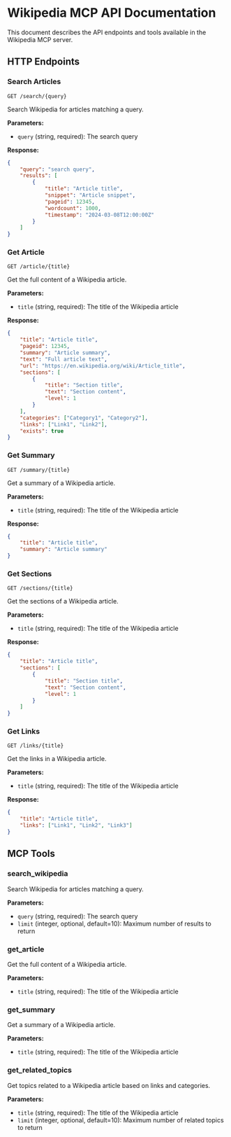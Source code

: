 # Wikipedia MCP API Documentation

This document describes the API endpoints and tools available in the Wikipedia MCP server.

## HTTP Endpoints

### Search Articles
```
GET /search/{query}
```
Search Wikipedia for articles matching a query.

**Parameters:**
- `query` (string, required): The search query

**Response:**
```json
{
    "query": "search query",
    "results": [
        {
            "title": "Article title",
            "snippet": "Article snippet",
            "pageid": 12345,
            "wordcount": 1000,
            "timestamp": "2024-03-08T12:00:00Z"
        }
    ]
}
```

### Get Article
```
GET /article/{title}
```
Get the full content of a Wikipedia article.

**Parameters:**
- `title` (string, required): The title of the Wikipedia article

**Response:**
```json
{
    "title": "Article title",
    "pageid": 12345,
    "summary": "Article summary",
    "text": "Full article text",
    "url": "https://en.wikipedia.org/wiki/Article_title",
    "sections": [
        {
            "title": "Section title",
            "text": "Section content",
            "level": 1
        }
    ],
    "categories": ["Category1", "Category2"],
    "links": ["Link1", "Link2"],
    "exists": true
}
```

### Get Summary
```
GET /summary/{title}
```
Get a summary of a Wikipedia article.

**Parameters:**
- `title` (string, required): The title of the Wikipedia article

**Response:**
```json
{
    "title": "Article title",
    "summary": "Article summary"
}
```

### Get Sections
```
GET /sections/{title}
```
Get the sections of a Wikipedia article.

**Parameters:**
- `title` (string, required): The title of the Wikipedia article

**Response:**
```json
{
    "title": "Article title",
    "sections": [
        {
            "title": "Section title",
            "text": "Section content",
            "level": 1
        }
    ]
}
```

### Get Links
```
GET /links/{title}
```
Get the links in a Wikipedia article.

**Parameters:**
- `title` (string, required): The title of the Wikipedia article

**Response:**
```json
{
    "title": "Article title",
    "links": ["Link1", "Link2", "Link3"]
}
```

## MCP Tools

### search_wikipedia
Search Wikipedia for articles matching a query.

**Parameters:**
- `query` (string, required): The search query
- `limit` (integer, optional, default=10): Maximum number of results to return

### get_article
Get the full content of a Wikipedia article.

**Parameters:**
- `title` (string, required): The title of the Wikipedia article

### get_summary
Get a summary of a Wikipedia article.

**Parameters:**
- `title` (string, required): The title of the Wikipedia article

### get_related_topics
Get topics related to a Wikipedia article based on links and categories.

**Parameters:**
- `title` (string, required): The title of the Wikipedia article
- `limit` (integer, optional, default=10): Maximum number of related topics to return
